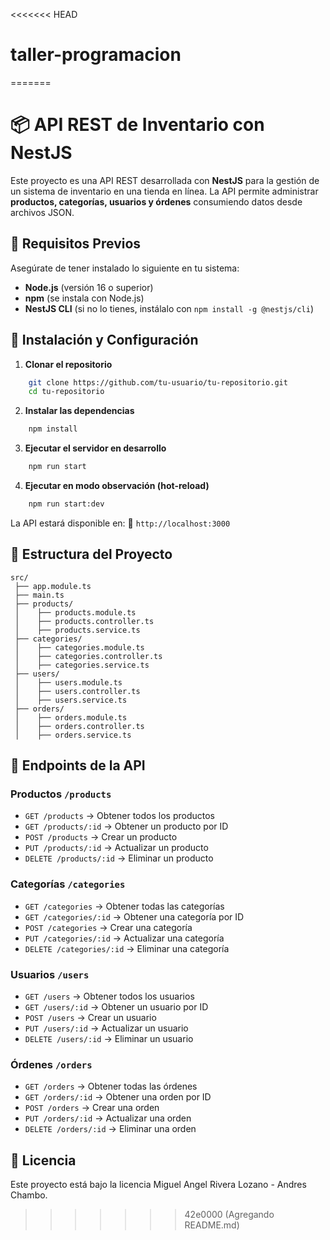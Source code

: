 <<<<<<< HEAD
# taller-programacion
=======
# 📦 API REST de Inventario con NestJS

Este proyecto es una API REST desarrollada con **NestJS** para la gestión de un sistema de inventario en una tienda en línea. La API permite administrar **productos, categorías, usuarios y órdenes** consumiendo datos desde archivos JSON.

## 📌 Requisitos Previos
Asegúrate de tener instalado lo siguiente en tu sistema:

- **Node.js** (versión 16 o superior)
- **npm** (se instala con Node.js)
- **NestJS CLI** (si no lo tienes, instálalo con `npm install -g @nestjs/cli`)

## 🚀 Instalación y Configuración
1. **Clonar el repositorio**
```bash
    git clone https://github.com/tu-usuario/tu-repositorio.git
    cd tu-repositorio
```
2. **Instalar las dependencias**
```bash
    npm install
```
3. **Ejecutar el servidor en desarrollo**
```bash
    npm run start
```
4. **Ejecutar en modo observación (hot-reload)**
```bash
    npm run start:dev
```

La API estará disponible en:
📌 `http://localhost:3000`

## 📁 Estructura del Proyecto
```
src/
 ├── app.module.ts
 ├── main.ts
 ├── products/
 │    ├── products.module.ts
 │    ├── products.controller.ts
 │    ├── products.service.ts
 ├── categories/
 │    ├── categories.module.ts
 │    ├── categories.controller.ts
 │    ├── categories.service.ts
 ├── users/
 │    ├── users.module.ts
 │    ├── users.controller.ts
 │    ├── users.service.ts
 ├── orders/
 │    ├── orders.module.ts
 │    ├── orders.controller.ts
 │    ├── orders.service.ts
```

## 📌 Endpoints de la API
### **Productos** `/products`
- `GET /products` → Obtener todos los productos
- `GET /products/:id` → Obtener un producto por ID
- `POST /products` → Crear un producto
- `PUT /products/:id` → Actualizar un producto
- `DELETE /products/:id` → Eliminar un producto

### **Categorías** `/categories`
- `GET /categories` → Obtener todas las categorías
- `GET /categories/:id` → Obtener una categoría por ID
- `POST /categories` → Crear una categoría
- `PUT /categories/:id` → Actualizar una categoría
- `DELETE /categories/:id` → Eliminar una categoría

### **Usuarios** `/users`
- `GET /users` → Obtener todos los usuarios
- `GET /users/:id` → Obtener un usuario por ID
- `POST /users` → Crear un usuario
- `PUT /users/:id` → Actualizar un usuario
- `DELETE /users/:id` → Eliminar un usuario

### **Órdenes** `/orders`
- `GET /orders` → Obtener todas las órdenes
- `GET /orders/:id` → Obtener una orden por ID
- `POST /orders` → Crear una orden
- `PUT /orders/:id` → Actualizar una orden
- `DELETE /orders/:id` → Eliminar una orden

## 📖 Licencia
Este proyecto está bajo la licencia Miguel Angel Rivera Lozano - Andres Chambo.

>>>>>>> 42e0000 (Agregando README.md)
